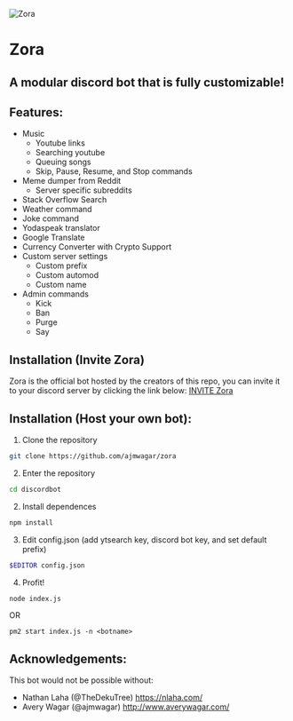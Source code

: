 ![Zora](https://i.imgur.com/u3xOYSz.png)
# Zora
## A modular discord bot that is fully customizable!

## Features:

- Music
  - Youtube links
  - Searching youtube
  - Queuing songs
  - Skip, Pause, Resume, and Stop commands
- Meme dumper from Reddit
  - Server specific subreddits
- Stack Overflow Search
- Weather command
- Joke command
- Yodaspeak translator
- Google Translate
- Currency Converter with Crypto Support
- Custom server settings
  - Custom prefix
  - Custom automod
  - Custom name
- Admin commands
  - Kick
  - Ban
  - Purge
  - Say

## Installation (Invite Zora)

Zora is the official bot hosted by the creators of this repo, 
you can invite it to your discord server by clicking the link below:
[INVITE Zora](https://discordapp.com/api/oauth2/authorize?client_id=478616471640080395&permissions=8&scope=bot)

## Installation (Host your own bot): 

1. Clone the repository 

```bash
git clone https://github.com/ajmwagar/zora
```
2. Enter the repository

```bash
cd discordbot
```
2. Install dependences

```bash
npm install
```
3. Edit config.json (add ytsearch key, discord bot key, and set default prefix)

```bash
$EDITOR config.json
```
4. Profit!

```bash
node index.js
```

OR 

```
pm2 start index.js -n <botname>
```

## Acknowledgements: 
This bot would not be possible without:
- Nathan Laha (@TheDekuTree) https://nlaha.com/
- Avery Wagar (@ajmwagar) http://www.averywagar.com/
